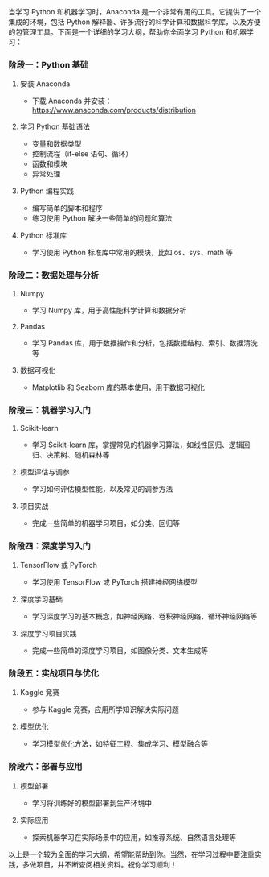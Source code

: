 当学习 Python 和机器学习时，Anaconda 是一个非常有用的工具。它提供了一个集成的环境，包括 Python 解释器、许多流行的科学计算和数据科学库，以及方便的包管理工具。下面是一个详细的学习大纲，帮助你全面学习 Python 和机器学习：

### 阶段一：Python 基础

1. 安装 Anaconda
   - 下载 Anaconda 并安装：https://www.anaconda.com/products/distribution

2. 学习 Python 基础语法
   - 变量和数据类型
   - 控制流程（if-else 语句、循环）
   - 函数和模块
   - 异常处理

3. Python 编程实践
   - 编写简单的脚本和程序
   - 练习使用 Python 解决一些简单的问题和算法

4. Python 标准库
   - 学习使用 Python 标准库中常用的模块，比如 os、sys、math 等

### 阶段二：数据处理与分析

1. Numpy
   - 学习 Numpy 库，用于高性能科学计算和数据分析

2. Pandas
   - 学习 Pandas 库，用于数据操作和分析，包括数据结构、索引、数据清洗等

3. 数据可视化
   - Matplotlib 和 Seaborn 库的基本使用，用于数据可视化

### 阶段三：机器学习入门

1. Scikit-learn
   - 学习 Scikit-learn 库，掌握常见的机器学习算法，如线性回归、逻辑回归、决策树、随机森林等

2. 模型评估与调参
   - 学习如何评估模型性能，以及常见的调参方法

3. 项目实战
   - 完成一些简单的机器学习项目，如分类、回归等

### 阶段四：深度学习入门

1. TensorFlow 或 PyTorch
   - 学习使用 TensorFlow 或 PyTorch 搭建神经网络模型

2. 深度学习基础
   - 学习深度学习的基本概念，如神经网络、卷积神经网络、循环神经网络等

3. 深度学习项目实践
   - 完成一些简单的深度学习项目，如图像分类、文本生成等

### 阶段五：实战项目与优化

1. Kaggle 竞赛
   - 参与 Kaggle 竞赛，应用所学知识解决实际问题

2. 模型优化
   - 学习模型优化方法，如特征工程、集成学习、模型融合等

### 阶段六：部署与应用

1. 模型部署
   - 学习将训练好的模型部署到生产环境中

2. 实际应用
   - 探索机器学习在实际场景中的应用，如推荐系统、自然语言处理等

以上是一个较为全面的学习大纲，希望能帮助到你。当然，在学习过程中要注重实践，多做项目，并不断查阅相关资料。祝你学习顺利！